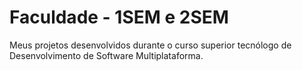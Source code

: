 # Faculdade - 1SEM e 2SEM
Meus projetos desenvolvidos durante o curso superior tecnólogo de Desenvolvimento de Software Multiplataforma.
